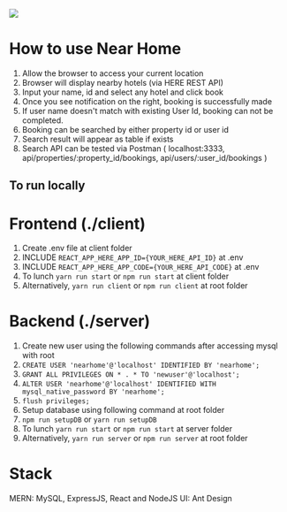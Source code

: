 ![](NearHomeDemo.gif)

# How to use Near Home
1. Allow the browser to access your current location
2. Browser will display nearby hotels (via HERE REST API)
3. Input your name, id and select any hotel and click book
4. Once you see notification on the right, booking is successfully made
5. If user name doesn't match with existing User Id, booking can not be completed.
6. Booking can be searched by either property id or user id
7. Search result will appear as table if exists
7. Search API can be tested via Postman 
( localhost:3333, api/properties/:property_id/bookings, api/users/:user_id/bookings )

## To run locally
# Frontend (./client)
1. Create .env file at client folder
2. INCLUDE `REACT_APP_HERE_APP_ID={YOUR_HERE_API_ID}` at .env
3. INCLUDE `REACT_APP_HERE_APP_CODE={YOUR_HERE_API_CODE}` at .env
4. To lunch `yarn run start` or `npm run start` at client folder
6. Alternatively, `yarn run client` or `npm run client` at root folder

# Backend (./server)
1. Create new user using the following commands after accessing mysql with root
2. `CREATE USER 'nearhome'@'localhost' IDENTIFIED BY 'nearhome';`
3. `GRANT ALL PRIVILEGES ON * . * TO 'newuser'@'localhost';`
4. `ALTER USER 'nearhome'@'localhost' IDENTIFIED WITH mysql_native_password BY 'nearhome';`
5. `flush privileges;`
6. Setup database using following command at root folder
7. `npm run setupDB` or `yarn run setupDB`
8. To lunch `yarn run start` or `npm run start` at server folder
9. Alternatively, `yarn run server` or `npm run server` at root folder

# Stack
MERN: MySQL, ExpressJS, React and NodeJS
UI: Ant Design
